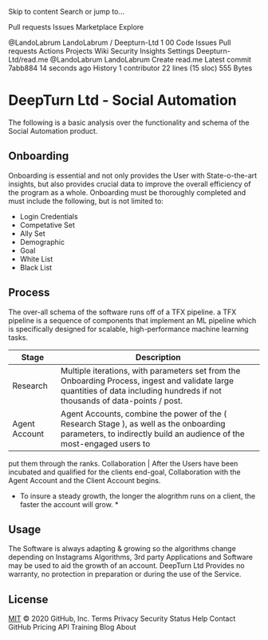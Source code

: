 Skip to content
Search or jump to…

Pull requests
Issues
Marketplace
Explore
 
@LandoLabrum 
LandoLabrum
/
Deepturn-Ltd
1
00
Code
Issues
Pull requests
Actions
Projects
Wiki
Security
Insights
Settings
Deepturn-Ltd/read.me
@LandoLabrum
LandoLabrum Create read.me
Latest commit 7abb884 14 seconds ago
 History
 1 contributor
22 lines (15 sloc)  555 Bytes
  
# DeepTurn Ltd - Social Automation

The following is a basic analysis over the functionality and schema of the Social Automation product.

## Onboarding

Onboarding is essential and not only provides the User with State-o-the-art insights, but also provides crucial data to improve the overall efficiency of the program as a whole.
Onboarding must be thoroughly completed and must include the following, but is not limited to:
* Login Credentials
* Competative Set
* Ally Set
* Demographic
* Goal
* White List
* Black List

## Process
The over-all schema of the software runs off of a TFX pipeline. a TFX pipeline is a sequence of components that implement an ML pipeline which is specifically designed for scalable, high-performance machine learning tasks.

Stage  | Description
------------- | -------------
Research  | Multiple iterations, with parameters set from the Onboarding Process, ingest and validate large quantities of data including hundreds if not thousands of data-points / post.
Agent Account  | Agent Accounts, combine the power of the ( Research Stage ), as well as the onboarding parameters, to indirectly build an audience of the most-engaged users to 
put them through the ranks.
Collaboration  | After the Users have been incubated and qualified for the clients end-goal, Collaboration with the Agent Account and the Client Account begins. 


* To insure a steady growth, the longer the alogrithm runs on a client, the faster the account will grow. *

## Usage
The Software is always adapting & growing so the algorithms change depending on Instagrams Algorithms, 3rd party Applications and Software may be used to aid the growth of an account. DeepTurn Ltd Provides no warranty, no protection in preparation or during the use of the Service. 


## License
[MIT]()
© 2020 GitHub, Inc.
Terms
Privacy
Security
Status
Help
Contact GitHub
Pricing
API
Training
Blog
About
